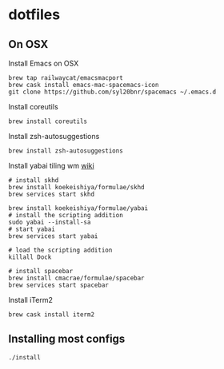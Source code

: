 # dotfiles

## On OSX

Install Emacs on OSX

    brew tap railwaycat/emacsmacport
    brew cask install emacs-mac-spacemacs-icon
    git clone https://github.com/syl20bnr/spacemacs ~/.emacs.d
    
Install coreutils

    brew install coreutils
    
Install zsh-autosuggestions

    brew install zsh-autosuggestions
    
Install yabai tiling wm [wiki](https://github.com/koekeishiya/yabai/wiki/Installing-yabai-(latest-release))

    # install skhd
    brew install koekeishiya/formulae/skhd
    brew services start skhd
    
    brew install koekeishiya/formulae/yabai
    # install the scripting addition
    sudo yabai --install-sa
    # start yabai
    brew services start yabai

    # load the scripting addition
    killall Dock
    
    # install spacebar
    brew install cmacrae/formulae/spacebar
    brew services start spacebar 

Install iTerm2

    brew cask install iterm2
    
## Installing most configs

	./install
